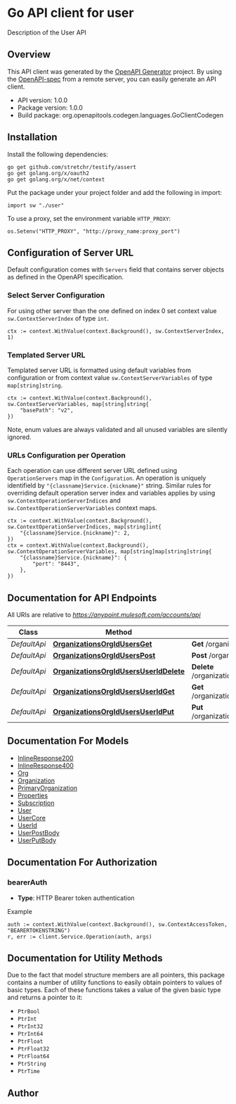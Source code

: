 # Go API client for user

Description of the User API

## Overview
This API client was generated by the [OpenAPI Generator](https://openapi-generator.tech) project.  By using the [OpenAPI-spec](https://www.openapis.org/) from a remote server, you can easily generate an API client.

- API version: 1.0.0
- Package version: 1.0.0
- Build package: org.openapitools.codegen.languages.GoClientCodegen

## Installation

Install the following dependencies:

```shell
go get github.com/stretchr/testify/assert
go get golang.org/x/oauth2
go get golang.org/x/net/context
```

Put the package under your project folder and add the following in import:

```golang
import sw "./user"
```

To use a proxy, set the environment variable `HTTP_PROXY`:

```golang
os.Setenv("HTTP_PROXY", "http://proxy_name:proxy_port")
```

## Configuration of Server URL

Default configuration comes with `Servers` field that contains server objects as defined in the OpenAPI specification.

### Select Server Configuration

For using other server than the one defined on index 0 set context value `sw.ContextServerIndex` of type `int`.

```golang
ctx := context.WithValue(context.Background(), sw.ContextServerIndex, 1)
```

### Templated Server URL

Templated server URL is formatted using default variables from configuration or from context value `sw.ContextServerVariables` of type `map[string]string`.

```golang
ctx := context.WithValue(context.Background(), sw.ContextServerVariables, map[string]string{
	"basePath": "v2",
})
```

Note, enum values are always validated and all unused variables are silently ignored.

### URLs Configuration per Operation

Each operation can use different server URL defined using `OperationServers` map in the `Configuration`.
An operation is uniquely identifield by `"{classname}Service.{nickname}"` string.
Similar rules for overriding default operation server index and variables applies by using `sw.ContextOperationServerIndices` and `sw.ContextOperationServerVariables` context maps.

```
ctx := context.WithValue(context.Background(), sw.ContextOperationServerIndices, map[string]int{
	"{classname}Service.{nickname}": 2,
})
ctx = context.WithValue(context.Background(), sw.ContextOperationServerVariables, map[string]map[string]string{
	"{classname}Service.{nickname}": {
		"port": "8443",
	},
})
```

## Documentation for API Endpoints

All URIs are relative to *https://anypoint.mulesoft.com/accounts/api*

Class | Method | HTTP request | Description
------------ | ------------- | ------------- | -------------
*DefaultApi* | [**OrganizationsOrgIdUsersGet**](docs/DefaultApi.md#organizationsorgidusersget) | **Get** /organizations/{orgId}/users | 
*DefaultApi* | [**OrganizationsOrgIdUsersPost**](docs/DefaultApi.md#organizationsorgiduserspost) | **Post** /organizations/{orgId}/users | 
*DefaultApi* | [**OrganizationsOrgIdUsersUserIdDelete**](docs/DefaultApi.md#organizationsorgidusersuseriddelete) | **Delete** /organizations/{orgId}/users/{userId} | 
*DefaultApi* | [**OrganizationsOrgIdUsersUserIdGet**](docs/DefaultApi.md#organizationsorgidusersuseridget) | **Get** /organizations/{orgId}/users/{userId} | 
*DefaultApi* | [**OrganizationsOrgIdUsersUserIdPut**](docs/DefaultApi.md#organizationsorgidusersuseridput) | **Put** /organizations/{orgId}/users/{userId} | 


## Documentation For Models

 - [InlineResponse200](docs/InlineResponse200.md)
 - [InlineResponse400](docs/InlineResponse400.md)
 - [Org](docs/Org.md)
 - [Organization](docs/Organization.md)
 - [PrimaryOrganization](docs/PrimaryOrganization.md)
 - [Properties](docs/Properties.md)
 - [Subscription](docs/Subscription.md)
 - [User](docs/User.md)
 - [UserCore](docs/UserCore.md)
 - [UserId](docs/UserId.md)
 - [UserPostBody](docs/UserPostBody.md)
 - [UserPutBody](docs/UserPutBody.md)


## Documentation For Authorization



### bearerAuth

- **Type**: HTTP Bearer token authentication

Example

```golang
auth := context.WithValue(context.Background(), sw.ContextAccessToken, "BEARERTOKENSTRING")
r, err := client.Service.Operation(auth, args)
```


## Documentation for Utility Methods

Due to the fact that model structure members are all pointers, this package contains
a number of utility functions to easily obtain pointers to values of basic types.
Each of these functions takes a value of the given basic type and returns a pointer to it:

* `PtrBool`
* `PtrInt`
* `PtrInt32`
* `PtrInt64`
* `PtrFloat`
* `PtrFloat32`
* `PtrFloat64`
* `PtrString`
* `PtrTime`

## Author




